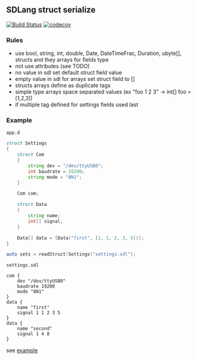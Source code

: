## SDLang struct serialize 
[![Build Status](https://travis-ci.org/deviator/sdlss.svg?branch=master)](https://travis-ci.org/deviator/sdlss)
[![codecov](https://codecov.io/gh/deviator/sdlss/branch/master/graph/badge.svg)](https://codecov.io/gh/deviator/sdlss)

### Rules

* use bool, string, int, double, Date, DateTimeFrac,
    Duration, ubyte[], structs and they arrays for fields type
* not use attributes (see TODO)
* no value in sdl set default struct field value
* empty value in sdl for arrays set struct field to []
* structs arrays define as duplicate tags
* simple type arrays space separated values (ex "foo 1 2 3" -> int[] foo = [1,2,3])
* if multiple tag defined for settings fields used last

### Example

`app.d`
```d
struct Settings
{
    struct Com
    {
        string dev = "/dev/ttyUSB0";
        int baudrate = 19200;
        string mode = "8N1";
    }

    Com com;

    struct Data
    {
        string name;
        int[] signal;
    }

    Data[] data = [Data("first", [1, 1, 2, 3, 5])];
}

auto sets = readStruct!Settings("settings.sdl");
```

`settings.sdl`
```sdl
com {
	dev "/dev/ttyUSB0"
	baudrate 19200
	mode "8N1"
}
data {
	name "first"
	signal 1 1 2 3 5
}
data {
    name "second"
    signal 1 4 8
}
```

see [example](example)
